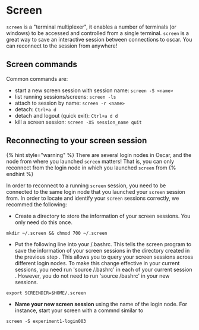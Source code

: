 # Screen

`screen` is a "terminal multiplexer", it enables a number of terminals \(or windows\) to be accessed and controlled from a single terminal. `screen` is a great way to save an interactive session between connections to oscar. You can reconnect to the session from anywhere!

## Screen commands

Common commands are:

* start a new screen session with session name: `screen -S <name>`
* list running sessions/screens: `screen -ls`
* attach to session by name: `screen -r <name>`  
* detach: `Ctrl+a d`
* detach and logout \(quick exit\): `Ctrl+a d d`  
* kill a screen session: `screen -XS session_name quit`

## Reconnecting to your screen session

{% hint style="warning" %}
There are several login nodes in Oscar, and the node from where you launched `screen` matters! That is, you can only reconnect from the login node in which you launched `screen` from
{% endhint %}

In order to reconnect to a running `screen` session, you need to be connected to the same login node that you launched your `screen` session from. In order to locate and identify your `screen` sessions correctly, we recommed the following:

* Create a directory to store the information of your screen sessions.  You only need do this once.

```text
mkdir ~/.screen && chmod 700 ~/.screen
```

* Put the following line into your /.bashrc.  This tells the screen program to save the information of your screen sessions  in  the directory created in the previous step . This allows you to query your screen sessions across different login nodes. To make this change effective in your current sessions, you need run 'source /.bashrc' in each of your current session . However, you do not need to run 'source /bashrc' in your new sessions. 

```text
export SCREENDIR=$HOME/.screen
```

* **Name your new screen session** using the name of the login node. For instance, start your screen with a commnd similar to

```text
screen -S experiment1-login003
```

